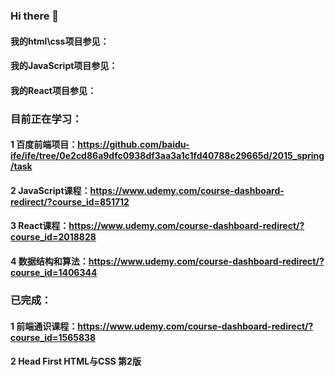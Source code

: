 ### Hi there 👋
#### 我的html\css项目参见：
#### 我的JavaScript项目参见：
#### 我的React项目参见：
### 目前正在学习：
#### 1 百度前端项目：https://github.com/baidu-ife/ife/tree/0e2cd86a9dfc0938df3aa3a1c1fd40788c29665d/2015_spring/task
#### 2 JavaScript课程：https://www.udemy.com/course-dashboard-redirect/?course_id=851712
#### 3 React课程：https://www.udemy.com/course-dashboard-redirect/?course_id=2018828
#### 4 数据结构和算法：https://www.udemy.com/course-dashboard-redirect/?course_id=1406344
### 已完成：
#### 1 前端通识课程：https://www.udemy.com/course-dashboard-redirect/?course_id=1565838
#### 2 Head First HTML与CSS 第2版

<!--
**ajiang13260/ajiang13260** is a ✨ _special_ ✨ repository because its `README.md` (this file) appears on your GitHub profile.

Here are some ideas to get you started:

- 🔭 I’m currently working on ...
- 🌱 I’m currently learning ...
- 👯 I’m looking to collaborate on ...
- 🤔 I’m looking for help with ...
- 💬 Ask me about ...
- 📫 How to reach me: ...
- 😄 Pronouns: ...
- ⚡ Fun fact: ...
-->
